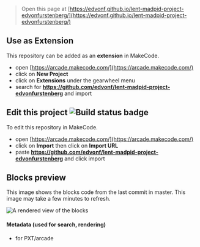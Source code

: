  


> Open this page at [https://edvonf.github.io/lent-madpid-project-edvonfurstenberg/](https://edvonf.github.io/lent-madpid-project-edvonfurstenberg/)

## Use as Extension

This repository can be added as an **extension** in MakeCode.

* open [https://arcade.makecode.com/](https://arcade.makecode.com/)
* click on **New Project**
* click on **Extensions** under the gearwheel menu
* search for **https://github.com/edvonf/lent-madpid-project-edvonfurstenberg** and import

## Edit this project ![Build status badge](https://github.com/edvonf/lent-madpid-project-edvonfurstenberg/workflows/MakeCode/badge.svg)

To edit this repository in MakeCode.

* open [https://arcade.makecode.com/](https://arcade.makecode.com/)
* click on **Import** then click on **Import URL**
* paste **https://github.com/edvonf/lent-madpid-project-edvonfurstenberg** and click import

## Blocks preview

This image shows the blocks code from the last commit in master.
This image may take a few minutes to refresh.

![A rendered view of the blocks](https://github.com/edvonf/lent-madpid-project-edvonfurstenberg/raw/master/.github/makecode/blocks.png)

#### Metadata (used for search, rendering)

* for PXT/arcade
<script src="https://makecode.com/gh-pages-embed.js"></script><script>makeCodeRender("{{ site.makecode.home_url }}", "{{ site.github.owner_name }}/{{ site.github.repository_name }}");</script>
